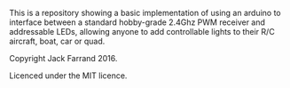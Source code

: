 This is a repository showing a basic implementation of using an arduino to interface between a standard hobby-grade 2.4Ghz PWM receiver and addressable LEDs, allowing anyone to add controllable lights to their R/C aircraft, boat, car or quad.

Copyright Jack Farrand 2016.

Licenced under the MIT licence.
